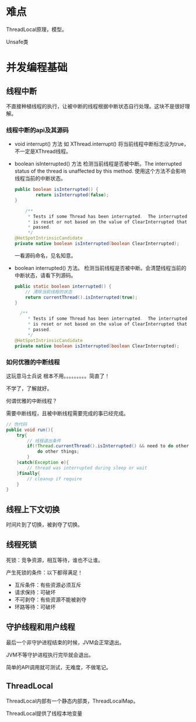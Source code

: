 # 难点

ThreadLocal原理，模型。

Unsafe类

# 并发编程基础

## 线程中断

不直接种植线程的执行，让被中断的线程根据中断状态自行处理。这块不是很好理解。

### 线程中断的api及其源码

- void interrupt() 方法  如 XThread.interrupt() 将当前线程中断标志设为true，不一定是XThread线程。

- boolean isInterrupted() 方法  检测当前线程是否被中断。The interrupted status of the thread is unaffected by this method. 使用这个方法不会影响线程当前的中断状态。

  ```java
  public boolean isInterrupted() {
          return isInterrupted(false);
  }
  
      /**
       * Tests if some Thread has been interrupted.  The interrupted state
       * is reset or not based on the value of ClearInterrupted that is
       * passed.
       */
  @HotSpotIntrinsicCandidate
  private native boolean isInterrupted(boolean ClearInterrupted);
  ```

  一看源码命名，见名知意。

- boolean interrupted() 方法。 检测当前线程是否被中断。会清楚线程当前的中断状态，请看下列源码。

  ```java
  public static boolean interrupted() {
      // 清除当前线程的状态
      return currentThread().isInterrupted(true);
  }
  
  	/**
       * Tests if some Thread has been interrupted.  The interrupted state
       * is reset or not based on the value of ClearInterrupted that is
       * passed.
       */
  @HotSpotIntrinsicCandidate
  private native boolean isInterrupted(boolean ClearInterrupted);
  ```

### 如何优雅的中断线程

这玩意马士兵说 根本不用。。。。。。。。。简直了！

不学了，了解就好。

何谓优雅的中断线程？

需要中断线程，且被中断线程需要完成的事已经完成。

```java
// 伪代码
public void run(){
    try{
        // 线程退出条件
        if(!Thread.currentThread().isInterrupted() && need to do other things){
            do other things;
        }
    }catch(Exception e){
        // thread was interrupted during sleep or wait
    }finally{
        // cleanup if require
    }
}
```

## 线程上下文切换

时间片到了切换，被剥夺了切换。

## 线程死锁

死锁：竞争资源，相互等待，谁也不让谁。

产生死锁的条件：以下都得满足！

- 互斥条件：有些资源必须互斥
- 请求保持：可破坏
- 不可剥夺：有些资源不能被剥夺
- 环路等待：可破坏

## 守护线程和用户线程

最后一个非守护进程结束的时候，JVM会正常退出。

JVM不等守护进程执行完毕就会退出。

简单的API调用就可测试，无难度，不做笔记。

## ThreadLocal

ThreadLocal内部有一个静态内部类，ThreadLocalMap。

ThreadLocal提供了线程本地变量





